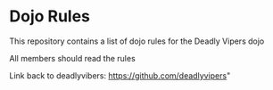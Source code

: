 Dojo Rules
==========

This repository contains a list of dojo rules for the Deadly Vipers dojo


All members should read the rules


Link back to deadlyvibers: https://github.com/deadlyvipers"
